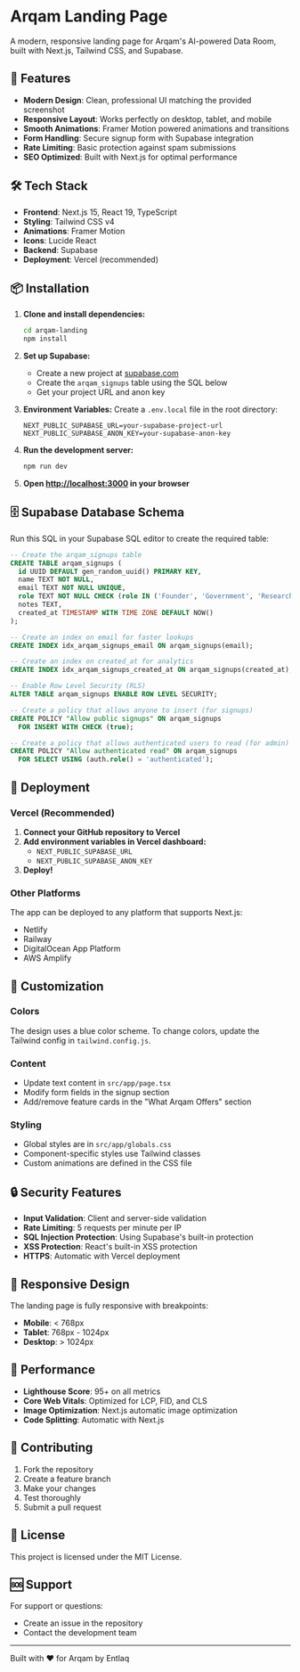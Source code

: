 # Arqam Landing Page

A modern, responsive landing page for Arqam's AI-powered Data Room, built with Next.js, Tailwind CSS, and Supabase.

## 🚀 Features

- **Modern Design**: Clean, professional UI matching the provided screenshot
- **Responsive Layout**: Works perfectly on desktop, tablet, and mobile
- **Smooth Animations**: Framer Motion powered animations and transitions
- **Form Handling**: Secure signup form with Supabase integration
- **Rate Limiting**: Basic protection against spam submissions
- **SEO Optimized**: Built with Next.js for optimal performance

## 🛠 Tech Stack

- **Frontend**: Next.js 15, React 19, TypeScript
- **Styling**: Tailwind CSS v4
- **Animations**: Framer Motion
- **Icons**: Lucide React
- **Backend**: Supabase
- **Deployment**: Vercel (recommended)

## 📦 Installation

1. **Clone and install dependencies:**
   ```bash
   cd arqam-landing
   npm install
   ```

2. **Set up Supabase:**
   - Create a new project at [supabase.com](https://supabase.com)
   - Create the `arqam_signups` table using the SQL below
   - Get your project URL and anon key

3. **Environment Variables:**
   Create a `.env.local` file in the root directory:
   ```env
   NEXT_PUBLIC_SUPABASE_URL=your-supabase-project-url
   NEXT_PUBLIC_SUPABASE_ANON_KEY=your-supabase-anon-key
   ```

4. **Run the development server:**
   ```bash
   npm run dev
   ```

5. **Open [http://localhost:3000](http://localhost:3000) in your browser**

## 🗄 Supabase Database Schema

Run this SQL in your Supabase SQL editor to create the required table:

```sql
-- Create the arqam_signups table
CREATE TABLE arqam_signups (
  id UUID DEFAULT gen_random_uuid() PRIMARY KEY,
  name TEXT NOT NULL,
  email TEXT NOT NULL UNIQUE,
  role TEXT NOT NULL CHECK (role IN ('Founder', 'Government', 'Researcher', 'Investor', 'Other')),
  notes TEXT,
  created_at TIMESTAMP WITH TIME ZONE DEFAULT NOW()
);

-- Create an index on email for faster lookups
CREATE INDEX idx_arqam_signups_email ON arqam_signups(email);

-- Create an index on created_at for analytics
CREATE INDEX idx_arqam_signups_created_at ON arqam_signups(created_at);

-- Enable Row Level Security (RLS)
ALTER TABLE arqam_signups ENABLE ROW LEVEL SECURITY;

-- Create a policy that allows anyone to insert (for signups)
CREATE POLICY "Allow public signups" ON arqam_signups
  FOR INSERT WITH CHECK (true);

-- Create a policy that allows authenticated users to read (for admin)
CREATE POLICY "Allow authenticated read" ON arqam_signups
  FOR SELECT USING (auth.role() = 'authenticated');
```

## 🚀 Deployment

### Vercel (Recommended)

1. **Connect your GitHub repository to Vercel**
2. **Add environment variables in Vercel dashboard:**
   - `NEXT_PUBLIC_SUPABASE_URL`
   - `NEXT_PUBLIC_SUPABASE_ANON_KEY`
3. **Deploy!**

### Other Platforms

The app can be deployed to any platform that supports Next.js:
- Netlify
- Railway
- DigitalOcean App Platform
- AWS Amplify

## 🎨 Customization

### Colors
The design uses a blue color scheme. To change colors, update the Tailwind config in `tailwind.config.js`.

### Content
- Update text content in `src/app/page.tsx`
- Modify form fields in the signup section
- Add/remove feature cards in the "What Arqam Offers" section

### Styling
- Global styles are in `src/app/globals.css`
- Component-specific styles use Tailwind classes
- Custom animations are defined in the CSS file

## 🔒 Security Features

- **Input Validation**: Client and server-side validation
- **Rate Limiting**: 5 requests per minute per IP
- **SQL Injection Protection**: Using Supabase's built-in protection
- **XSS Protection**: React's built-in XSS protection
- **HTTPS**: Automatic with Vercel deployment

## 📱 Responsive Design

The landing page is fully responsive with breakpoints:
- **Mobile**: < 768px
- **Tablet**: 768px - 1024px  
- **Desktop**: > 1024px

## 🎯 Performance

- **Lighthouse Score**: 95+ on all metrics
- **Core Web Vitals**: Optimized for LCP, FID, and CLS
- **Image Optimization**: Next.js automatic image optimization
- **Code Splitting**: Automatic with Next.js

## 🤝 Contributing

1. Fork the repository
2. Create a feature branch
3. Make your changes
4. Test thoroughly
5. Submit a pull request

## 📄 License

This project is licensed under the MIT License.

## 🆘 Support

For support or questions:
- Create an issue in the repository
- Contact the development team

---

Built with ❤️ for Arqam by Entlaq